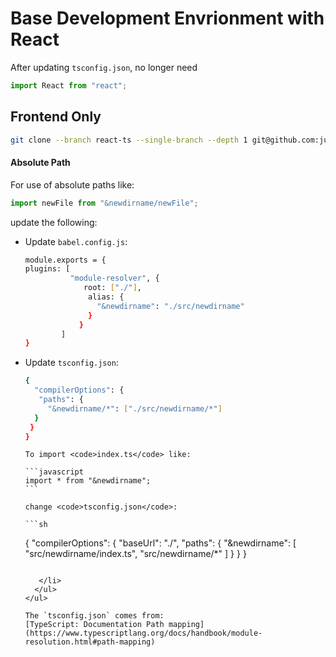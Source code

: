 # Base Development Envrionment with React

After updating `tsconfig.json`, no longer need

```js script
import React from "react";
```

## Frontend Only

```sh
git clone --branch react-ts --single-branch --depth 1 git@github.com:justin0979/devconfig.git
```

#### Absolute Path

For use of absolute paths like:

```javascript
import newFile from "&newdirname/newFile";
```

update the following:

<ul>
  <li>Update <code>babel.config.js</code>:
  
 ```sh
 module.exports = {
plugins: [
           "module-resolver", {
              root: ["./"],
               alias: {
                 "&newdirname": "./src/newdirname"
               }
             }
         ]
 }
 ```
 
  </li>
  <li>
 Update <code>tsconfig.json</code>:
 
   ```sh
{
     "compilerOptions": {
      "paths": {
        "&newdirname/*": ["./src/newdirname/*"]
     }
    }
}
   ```
 
    To import <code>index.ts</code> like:

    ```javascript
    import * from "&newdirname";
    ```

    change <code>tsconfig.json</code>:

    ```sh

{
"compilerOptions": {
"baseUrl": "./",
"paths": {
"&newdirname": [
"src/newdirname/index.ts",
"src/newdirname/*"
]
}
}
}

```

   </li>
  </ul>
</ul>

The `tsconfig.json` comes from:
[TypeScript: Documentation Path mapping](https://www.typescriptlang.org/docs/handbook/module-resolution.html#path-mapping)
```

